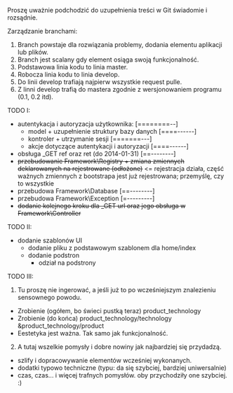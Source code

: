 ﻿Proszę uważnie podchodzić do uzupełnienia treści w Git świadomie i rozsądnie.

Zarządzanie branchami:

1. Branch powstaje dla rozwiązania problemy, dodania elementu aplikacji lub plików.
2. Branch jest scalany gdy element osiąga swoją funkcjonalność.
3. Podstawowa linia kodu to linia master.
4. Robocza linia kodu to linia develop.
5. Do linii develop trafiają najpierw wszystkie request pulle.
6. Z linni develop trafią do mastera zgodnie z wersjonowaniem programu (0.1, 0.2 itd).

TODO I:
  - autentykacja i autoryzacja użytkownika: [========--]
    - model + uzupełnienie struktury bazy danych [====------]
    - kontroler + utrzymanie sesji [=======---]
    - akcje dotyczące autentykacji i autoryzacji [====------]
  - obsługa _GET ref oraz ret (do 2014-01-31) [==--------]
  - ~~przebudowanie Framework\Registry + zmiana zmiennych deklarowanych na rejestrowane (odłożone)~~ <= rejestracja działa, część ważnych zmiennych z bootstrapa jest już rejestrowana; przemyślę, czy to wszystkie
  - przebudowa Framework\Database [==--------]
  - przebudowa Framework\Exception [=---------]
  - ~~dodanie kolejnego kroku dla _GET url oraz jego obsługa w Framework\Controller~~

TODO II:
  - dodanie szablonów UI
    - dodanie pliku z podstawowym szablonem dla home/index
    - dodanie podstron
      - odział na podstrony

TODO III:
1. Tu proszę nie ingerować, a jeśli już to po wcześniejszym znalezieniu sensownego powodu.
  - Zrobienie (ogółem, bo świeci pustką teraz) product_technology
  - Zrobienie (do końca) product_technology/technology &product_technology/product
  - Eestetyka jest ważna. Tak samo jak funkcjonalność.
2. A tutaj wszelkie pomysły i dobre nowiny jak najbardziej się przydadzą.
  - szlify i dopracowywanie elementów wcześniej wykonanych. 
  - dodatki typowo techniczne (typu: da się szybciej, bardziej uniwersalnie)
  - czas, czas... i więcej trafnych pomysłów. oby przychodziły one szybciej. :)
